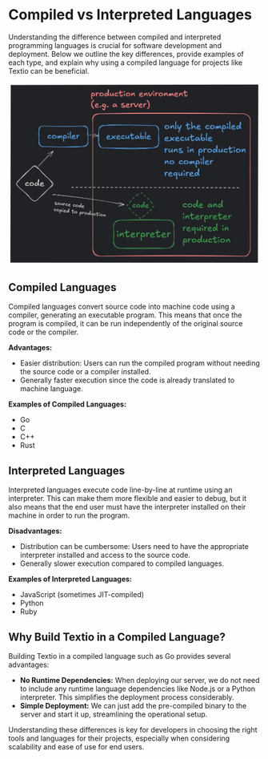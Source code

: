 # Compiled vs Interpreted Languages

Understanding the difference between compiled and interpreted programming languages is crucial for software development and deployment. Below we outline the key differences, provide examples of each type, and explain why using a compiled language for projects like Textio can be beneficial.

![alt text](/typeSize/7RBQRNA.png)

## Compiled Languages

Compiled languages convert source code into machine code using a compiler, generating an executable program. This means that once the program is compiled, it can be run independently of the original source code or the compiler.

**Advantages:**

- Easier distribution: Users can run the compiled program without needing the source code or a compiler installed.
- Generally faster execution since the code is already translated to machine language.

**Examples of Compiled Languages:**

- Go
- C
- C++
- Rust

## Interpreted Languages

Interpreted languages execute code line-by-line at runtime using an interpreter. This can make them more flexible and easier to debug, but it also means that the end user must have the interpreter installed on their machine in order to run the program.

**Disadvantages:**

- Distribution can be cumbersome: Users need to have the appropriate interpreter installed and access to the source code.
- Generally slower execution compared to compiled languages.

**Examples of Interpreted Languages:**

- JavaScript (sometimes JIT-compiled)
- Python
- Ruby

## Why Build Textio in a Compiled Language?

Building Textio in a compiled language such as Go provides several advantages:

- **No Runtime Dependencies:** When deploying our server, we do not need to include any runtime language dependencies like Node.js or a Python interpreter. This simplifies the deployment process considerably.
- **Simple Deployment:** We can just add the pre-compiled binary to the server and start it up, streamlining the operational setup.

Understanding these differences is key for developers in choosing the right tools and languages for their projects, especially when considering scalability and ease of use for end users.
